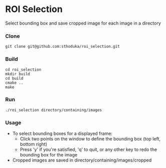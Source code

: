 ROI Selection
================

Select bounding box and save cropped image for each image in a directory
### Clone
    git clone git@github.com:sthoduka/roi_selection.git

### Build
    cd roi_selection
    mkdir build
    cd build
    cmake ..
    make

### Run
    ./roi_selection directory/containing/images

### Usage
- To select bounding boxes for a displayed frame:
    - Click two points on the window to define the bounding box (top left, bottom right)
    - Press 'y' if you're satisfied, 'q' to quit, or any other key to redo the bounding box for the image
- Cropped images are saved in directory/containing/images/cropped
